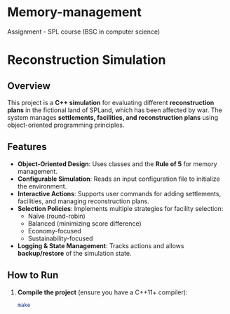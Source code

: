 # Memory-management
Assignment - SPL course (BSC in computer science)

# Reconstruction Simulation

## Overview
This project is a **C++ simulation** for evaluating different **reconstruction plans** in the fictional land of SPLand, which has been affected by war. The system manages **settlements, facilities, and reconstruction plans** using object-oriented programming principles.

## Features
- **Object-Oriented Design**: Uses classes and the **Rule of 5** for memory management.
- **Configurable Simulation**: Reads an input configuration file to initialize the environment.
- **Interactive Actions**: Supports user commands for adding settlements, facilities, and managing reconstruction plans.
- **Selection Policies**: Implements multiple strategies for facility selection:
  - Naïve (round-robin)
  - Balanced (minimizing score difference)
  - Economy-focused
  - Sustainability-focused
- **Logging & State Management**: Tracks actions and allows **backup/restore** of the simulation state.

## How to Run
1. **Compile the project** (ensure you have a C++11+ compiler):
   ```sh
   make
